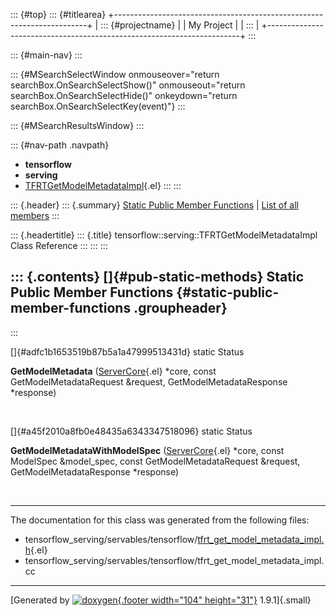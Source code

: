 ::: {#top}
::: {#titlearea}
+-----------------------------------------------------------------------+
| ::: {#projectname}                                                    |
| My Project                                                            |
| :::                                                                   |
+-----------------------------------------------------------------------+
:::

::: {#main-nav}
:::

::: {#MSearchSelectWindow onmouseover="return searchBox.OnSearchSelectShow()" onmouseout="return searchBox.OnSearchSelectHide()" onkeydown="return searchBox.OnSearchSelectKey(event)"}
:::

::: {#MSearchResultsWindow}
:::

::: {#nav-path .navpath}
-   **tensorflow**
-   **serving**
-   [TFRTGetModelMetadataImpl](classtensorflow_1_1serving_1_1TFRTGetModelMetadataImpl.html){.el}
:::
:::

::: {.header}
::: {.summary}
[Static Public Member Functions](#pub-static-methods) \| [List of all
members](classtensorflow_1_1serving_1_1TFRTGetModelMetadataImpl-members.html)
:::

::: {.headertitle}
::: {.title}
tensorflow::serving::TFRTGetModelMetadataImpl Class Reference
:::
:::
:::

::: {.contents}
[]{#pub-static-methods} Static Public Member Functions {#static-public-member-functions .groupheader}
------------------------------------------------------
:::

[]{#adfc1b1653519b87b5a1a47999513431d} static Status 

**GetModelMetadata**
([ServerCore](classtensorflow_1_1serving_1_1ServerCore.html){.el}
\*core, const GetModelMetadataRequest &request, GetModelMetadataResponse
\*response)

 

[]{#a45f2010a8fb0e48435a6343347518096} static Status 

**GetModelMetadataWithModelSpec**
([ServerCore](classtensorflow_1_1serving_1_1ServerCore.html){.el}
\*core, const ModelSpec &model\_spec, const GetModelMetadataRequest
&request, GetModelMetadataResponse \*response)

 

------------------------------------------------------------------------

The documentation for this class was generated from the following files:

-   tensorflow\_serving/servables/tensorflow/[tfrt\_get\_model\_metadata\_impl.h](tfrt__get__model__metadata__impl_8h_source.html){.el}
-   tensorflow\_serving/servables/tensorflow/tfrt\_get\_model\_metadata\_impl.cc

------------------------------------------------------------------------

[Generated by [![doxygen](doxygen.svg){.footer width="104"
height="31"}](https://www.doxygen.org/index.html) 1.9.1]{.small}
